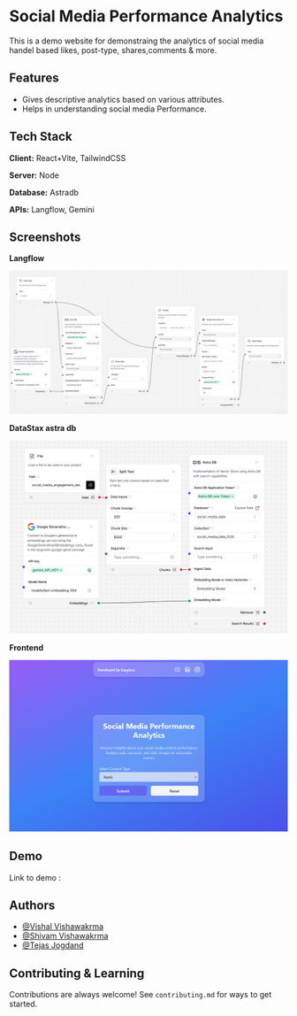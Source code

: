 # Social Media Performance Analytics

This is a demo website for demonstraing the analytics of social media handel based likes, post-type, shares,comments & more.


## Features

- Gives descriptive analytics based on various attributes.
- Helps in understanding social media Performance.


## Tech Stack

**Client:** React+Vite, TailwindCSS

**Server:** Node

**Database:** Astradb

**APIs:** Langflow, Gemini

## Screenshots

**Langflow** 

![App Screenshot](https://github.com/EasyBro-Tech/Level-Supermind_Assignment/blob/main/assets/chatFlow.png)


**DataStax astra db** 

![App Screenshot](https://github.com/EasyBro-Tech/Level-Supermind_Assignment/blob/main/assets/addingDataFlow.png)

**Frontend** 

![App Screenshot](https://github.com/EasyBro-Tech/Level-Supermind_Assignment/blob/main/assets/FRONTEND.png)


## Demo

Link to demo : 


## Authors

- [@Vishal Vishawakrma](https://github.com/Vishal4real)
- [@Shivam Vishawakrma](https://github.com/Shivam8999)
- [@Tejas Jogdand](https://github.com/Tejas-Jogdand)


## Contributing & Learning

Contributions are always welcome!
See `contributing.md` for ways to get started.

